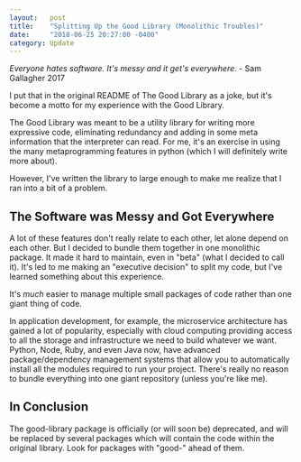 ```yaml
---
layout:   post
title:    "Splitting Up the Good Library (Monolithic Troubles)"
date:     "2018-06-25 20:27:00 -0400"
category: Update
---
```


_Everyone hates software. It's messy and it get's everywhere._ - Sam Gallagher 2017

I put that in the original README of The Good Library as a joke, but it's become a motto for my experience with the Good Library.

The Good Library was meant to be a utility library for writing more expressive code, eliminating redundancy and adding in some meta information that the interpreter can read. For me, it's an exercise in using the many metaprogramming features in python (which I will definitely write more about).

However, I've written the library to large enough to make me realize that I ran into a bit of a problem.

## The Software was Messy and Got Everywhere

A lot of these features don't really relate to each other, let alone depend on each other. But I decided to bundle them together in one monolithic package. It made it hard to maintain, even in "beta" (what I decided to call it). It's led to me making an "executive decision" to split my code, but I've learned something about this experience.

It's _much_ easier to manage multiple small packages of code rather than one giant thing of code.

In application development, for example, the microservice architecture has gained a lot of popularity, especially with cloud computing providing access to all the storage and infrastructure we need to build whatever we want. Python, Node, Ruby, and even Java now, have advanced package/dependency management systems that allow you to automatically install all the modules required to run your project. There's really no reason to bundle everything into one giant repository (unless you're like me).

## In Conclusion

The good-library package is officially (or will soon be) deprecated, and will be replaced by several packages which will contain the code within the original library. Look for packages with "good-" ahead of them.
